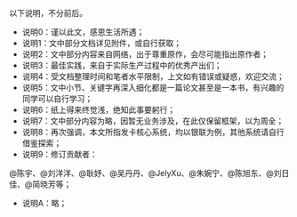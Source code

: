 以下说明，不分前后。
* 说明0：谨以此⽂，感恩⽣活所遇；
* 说明1：⽂中部分⽂档详⻅附件，或⾃⾏获取；
* 说明2：⽂中部分内容来⾃⽹络，出于尊重原作，会尽可能指出原作者；
* 说明3：最佳实践，来⾃于实际⽣产过程中的优秀产出们；
* 说明4：受⽂档整理时间和笔者⽔平限制，上⽂如有错误或疑惑，欢迎交流；
* 说明5：⽂中⼩节、关键字再深⼊细化都是⼀篇论⽂甚⾄是⼀本书，有兴趣的同学可以⾃⾏学习；
* 说明6：纸上得来终觉浅，绝知此事要躬⾏；
* 说明7：⽂中部分内容为略，因暂⽆业务涉及，在此仅保留框架，以为周全；
* 说明8：再次强调，本⽂所指发卡核⼼系统，均以银联为例，其他系统请⾃⾏借鉴探索；
* 说明9：修订贡献者：

@陈宇、@刘洋洋、@耿妤、@吴丹丹、@JelyXu、@朱婉宁、@陈旭东、@刘⽇佳、@简晓芳等；
* 说明A：略；
